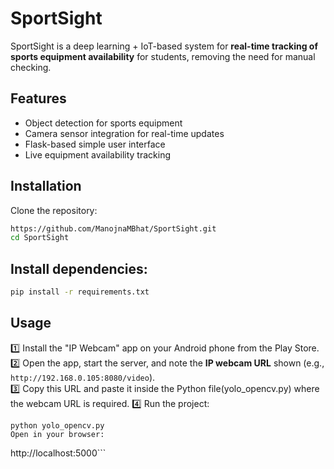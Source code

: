 # SportSight
SportSight is a deep learning + IoT-based system for **real-time tracking of sports equipment availability** for students, removing the need for manual checking.

## Features

- Object detection for sports equipment
- Camera sensor integration for real-time updates
- Flask-based simple user interface
- Live equipment availability tracking

## Installation

Clone the repository:
```bash
https://github.com/ManojnaMBhat/SportSight.git
cd SportSight
```

## Install dependencies:
```bash
pip install -r requirements.txt
```

## Usage
1️⃣ Install the "IP Webcam" app on your Android phone from the Play Store.  
2️⃣ Open the app, start the server, and note the **IP webcam URL** shown (e.g., `http://192.168.0.105:8080/video`).  
3️⃣ Copy this URL and paste it inside the Python file(yolo_opencv.py) where the webcam URL is required. 
4️⃣ Run the project:
```
python yolo_opencv.py
Open in your browser:
```
http://localhost:5000```
